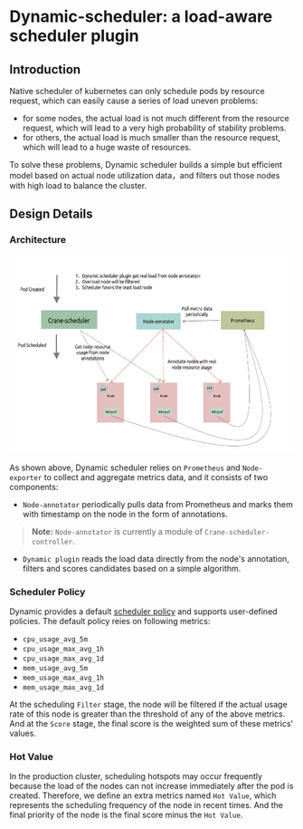 # Dynamic-scheduler: a load-aware scheduler plugin 

## Introduction
Native scheduler of kubernetes can only schedule pods by resource request, which can easily cause a series of load uneven problems:
- for some nodes, the actual load is not much different from the resource request, which will lead to a very high probability of stability problems.
- for others, the actual load is much smaller than the resource request, which will lead to a huge waste of resources.

To solve these problems, Dynamic scheduler builds a simple but efficient model based on actual node utilization data，and filters out those nodes with high load to balance the cluster.
## Design Details
### Architecture
<img src="Dynamic-scheduler.png" align=“center” width="600" height="350"/>


As shown above, Dynamic scheduler relies on `Prometheus` and `Node-exporter` to collect and aggregate metrics data, and it consists of two components:
- `Node-annotator` periodically pulls data from Prometheus and marks them with timestamp on the node in the form of annotations.
>**Note:** `Node-annotator` is currently a module of `Crane-scheduler-controller`.
- `Dynamic plugin` reads the load data directly from the node's annotation, filters and scores candidates based on a simple algorithm.

###  Scheduler Policy
Dynamic provides a default [scheduler policy](../deploy/manifests/policy.yaml) and supports user-defined policies. The default policy reies on following metrics:
- `cpu_usage_avg_5m` 
- `cpu_usage_max_avg_1h`
- `cpu_usage_max_avg_1d`
- `mem_usage_avg_5m`
- `mem_usage_max_avg_1h`
- `mem_usage_max_avg_1d`
  
At the scheduling `Filter` stage, the node will be filtered if the actual usage rate of this node is greater than the threshold of any of the above metrics. And at the `Score` stage, the final score is the weighted sum of these metrics' values.

### Hot Value
In the production cluster, scheduling hotspots may occur frequently because the load of the nodes can not increase immediately after the pod is created. Therefore, we define an extra metrics named `Hot Value`, which represents the scheduling frequency of the node in recent times. And the final priority of the node is the final score minus the `Hot Value`.
  
